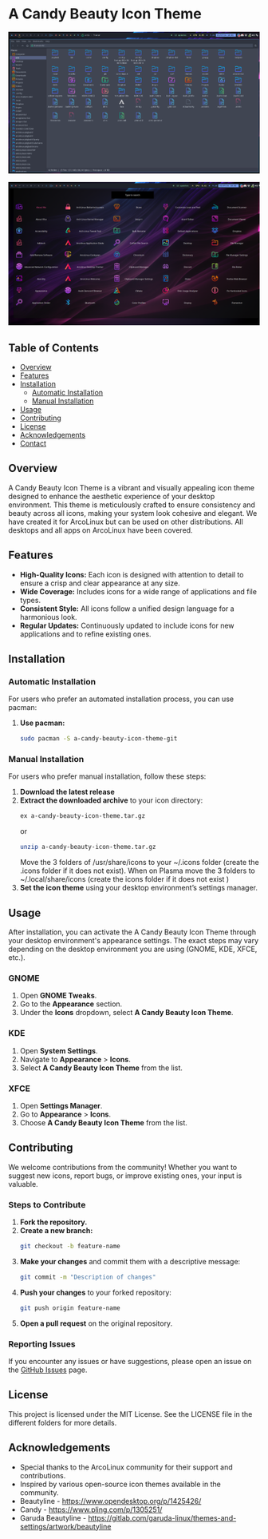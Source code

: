 # A Candy Beauty Icon Theme

![filemanager](https://github.com/arcolinux/a-candy-beauty-icon-theme-dev/blob/master/sample/filemanager.png)

![menu](https://github.com/arcolinux/a-candy-beauty-icon-theme-dev/blob/master/sample/menu.png)

## Table of Contents

- [Overview](#overview)
- [Features](#features)
- [Installation](#installation)
  - [Automatic Installation](#automatic-installation)
  - [Manual Installation](#manual-installation)
- [Usage](#usage)
- [Contributing](#contributing)
- [License](#license)
- [Acknowledgements](#acknowledgements)
- [Contact](#contact)

## Overview

A Candy Beauty Icon Theme is a vibrant and visually appealing icon theme designed to enhance the aesthetic experience of your desktop environment. This theme is meticulously crafted to ensure consistency and beauty across all icons, making your system look cohesive and elegant.
We have created it for ArcoLinux but can be used on other distributions.
All desktops and all apps on ArcoLinux have been covered.

## Features

- **High-Quality Icons:** Each icon is designed with attention to detail to ensure a crisp and clear appearance at any size.
- **Wide Coverage:** Includes icons for a wide range of applications and file types.
- **Consistent Style:** All icons follow a unified design language for a harmonious look.
- **Regular Updates:** Continuously updated to include icons for new applications and to refine existing ones.

## Installation

### Automatic Installation

For users who prefer an automated installation process, you can use pacman:

1. **Use pacman:**
    ```bash
    sudo pacman -S a-candy-beauty-icon-theme-git
    ```

### Manual Installation

For users who prefer manual installation, follow these steps:

1. **Download the latest release**
2. **Extract the downloaded archive** to your icon directory:
    ```bash
    ex a-candy-beauty-icon-theme.tar.gz
    ```
    or
    ```bash
    unzip a-candy-beauty-icon-theme.tar.gz
    ```
    Move the 3 folders of /usr/share/icons to your ~/.icons folder (create the .icons folder if it does not exist).
    When on Plasma move the 3 folders to ~/.local/share/icons (create the icons folder if it does not exist )
4. **Set the icon theme** using your desktop environment’s settings manager.

## Usage

After installation, you can activate the A Candy Beauty Icon Theme through your desktop environment's appearance settings. The exact steps may vary depending on the desktop environment you are using (GNOME, KDE, XFCE, etc.).

### GNOME

1. Open **GNOME Tweaks**.
2. Go to the **Appearance** section.
3. Under the **Icons** dropdown, select **A Candy Beauty Icon Theme**.

### KDE

1. Open **System Settings**.
2. Navigate to **Appearance** > **Icons**.
3. Select **A Candy Beauty Icon Theme** from the list.

### XFCE

1. Open **Settings Manager**.
2. Go to **Appearance** > **Icons**.
3. Choose **A Candy Beauty Icon Theme** from the list.

## Contributing

We welcome contributions from the community! Whether you want to suggest new icons, report bugs, or improve existing ones, your input is valuable.

### Steps to Contribute

1. **Fork the repository.**
2. **Create a new branch:**
    ```bash
    git checkout -b feature-name
    ```
3. **Make your changes** and commit them with a descriptive message:
    ```bash
    git commit -m "Description of changes"
    ```
4. **Push your changes** to your forked repository:
    ```bash
    git push origin feature-name
    ```
5. **Open a pull request** on the original repository.

### Reporting Issues

If you encounter any issues or have suggestions, please open an issue on the [GitHub Issues](https://github.com/arcolinux/a-candy-beauty-icon-theme/issues) page.

## License

This project is licensed under the MIT License. See the LICENSE file in the different folders for more details.

## Acknowledgements

- Special thanks to the ArcoLinux community for their support and contributions.
- Inspired by various open-source icon themes available in the community.
- Beautyline - https://www.opendesktop.org/p/1425426/
- Candy - https://www.pling.com/p/1305251/
- Garuda Beautyline - https://gitlab.com/garuda-linux/themes-and-settings/artwork/beautyline